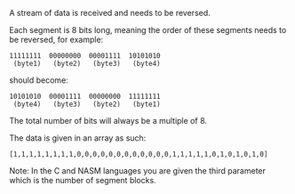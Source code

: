 <p>A stream of data is received and needs to be reversed.</p>
<p>Each segment is 8 bits long, meaning the order of these segments needs to be reversed, for example:</p>
<pre><code>11111111  00000000  00001111  10101010
 (byte1)   (byte2)   (byte3)   (byte4)
</code></pre>
<p>should become:</p>
<pre><code>10101010  00001111  00000000  11111111
 (byte4)   (byte3)   (byte2)   (byte1)
</code></pre>
<p>The total number of bits will always be a multiple of 8.</p>
<p>The data is given in an array as such:</p>
<pre><code>[1,1,1,1,1,1,1,1,0,0,0,0,0,0,0,0,0,0,0,0,1,1,1,1,1,0,1,0,1,0,1,0]
</code></pre>
<p>Note: In the C and NASM languages you are given the third parameter which is the number of segment blocks.</p>
